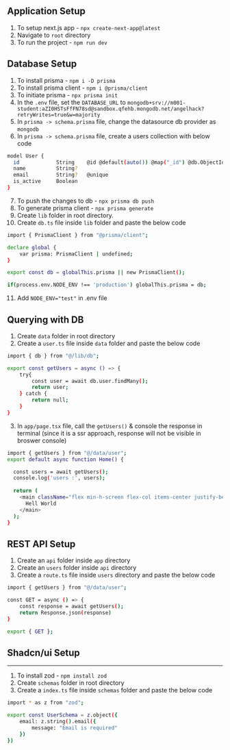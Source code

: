 ## Application Setup

1. To setup next.js app - ```npx create-next-app@latest```
2. Navigate to ```root``` directory
3. To run the project - ```npm run dev```

## Database Setup
1. To install prisma - ```npm i -D prisma```
2. To install prisma client - ```npm i @prisma/client```
3. To initiate prisma - ```npx prisma init```
4. In the ```.env``` file, set the ```DATABASE_URL``` to ```mongodb+srv://m001-student:aZI0HSTsFfFN78sd@sandbox.qfehb.mongodb.net/angelhack?retryWrites=true&w=majority```
5. In ```prisma -> schema.prisma``` file, change the datasource db provider as ```mongodb```
6. In ```prisma -> schema.prisma``` file, create a users collection with below code
```bash
model User {
  id            String    @id @default(auto()) @map("_id") @db.ObjectId
  name          String?
  email         String?   @unique
  is_active     Boolean
}
```
7. To push the changes to db - ```npx prisma db push```
8. To generate prisma client - ```npx prisma generate```
9. Create ```lib``` folder in root directory.
10. Create ```db.ts``` file inside ```lib``` folder and paste the below code
```bash
import { PrismaClient } from "@prisma/client";

declare global {
    var prisma: PrismaClient | undefined;
}

export const db = globalThis.prisma || new PrismaClient();

if(process.env.NODE_ENV !== 'production') globalThis.prisma = db;
```
11. Add ```NODE_ENV="test"``` in .env file

## Querying with DB
1. Create ```data``` folder in root directory
2. Create a ```user.ts``` file inside ```data``` folder and paste the below code
```bash
import { db } from "@/lib/db";

export const getUsers = async () => {
    try{
        const user = await db.user.findMany();
        return user;
    } catch {
        return null;
    }
}
```
3. In ```app/page.tsx``` file, call the ```getUsers()``` & console the response in terminal (since it is a ssr approach, response will not be visible in broswer console)
```bash
import { getUsers } from "@/data/user";
export default async function Home() {

  const users = await getUsers();
  console.log('users :', users);
  
  return (
    <main className="flex min-h-screen flex-col items-center justify-between p-24">
      Hell World
    </main>
  );
}
```

## REST API Setup
1. Create an ```api``` folder inside ```app``` directory
2. Create an ```users``` folder inside ```api``` directory
3. Create a ```route.ts``` file inside ```users``` directory and paste the below code
```bash
import { getUsers } from "@/data/user";

const GET = async () => {
    const response = await getUsers();
    return Response.json(response)
}

export { GET };
```

## Shadcn/ui Setup

---
1. To install zod - ```npm install zod```
2. Create ```schemas``` folder in root directory
3. Create a ```index.ts``` file inside ```schemas``` folder and paste the below code
```bash
import * as z from "zod";

export const UserSchema = z.object({
    email: z.string().email({
        message: "Email is required"
    })
})
```




<!-- ## Getting Started

First, run the development server:

```bash
npm run dev
# or
yarn dev
# or
pnpm dev
# or
bun dev
```

Open [http://localhost:3000](http://localhost:3000) with your browser to see the result.

You can start editing the page by modifying `app/page.tsx`. The page auto-updates as you edit the file.

This project uses [`next/font`](https://nextjs.org/docs/basic-features/font-optimization) to automatically optimize and load Inter, a custom Google Font.

## Learn More

To learn more about Next.js, take a look at the following resources:

- [Next.js Documentation](https://nextjs.org/docs) - learn about Next.js features and API.
- [Learn Next.js](https://nextjs.org/learn) - an interactive Next.js tutorial.

You can check out [the Next.js GitHub repository](https://github.com/vercel/next.js/) - your feedback and contributions are welcome!

## Deploy on Vercel

The easiest way to deploy your Next.js app is to use the [Vercel Platform](https://vercel.com/new?utm_medium=default-template&filter=next.js&utm_source=create-next-app&utm_campaign=create-next-app-readme) from the creators of Next.js.

Check out our [Next.js deployment documentation](https://nextjs.org/docs/deployment) for more details. -->
